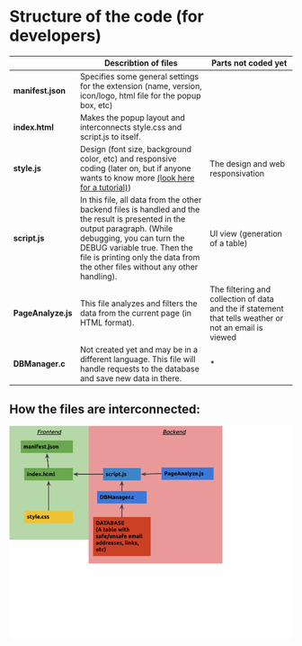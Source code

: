 # Structure of the code (for developers)

| | Describtion of files| Parts not coded yet |
|---|---| ---|
|**manifest.json** | Specifies some general settings for the extension (name, version, icon/logo, html file for the popup box, etc)|  |
|**index.html** | Makes the popup layout and interconnects style.css and script.js to itself.|  |
|**style.js** | Design (font size, background color, etc) and responsive coding (later on, but if anyone wants to know more [(look here for a tutorial)](https://www.w3schools.com/css/css_rwd_intro.asp))| The design and web responsivation|
|**script.js** | In this file, all data from the other backend files is handled and the the result is presented in the output paragraph. (While debugging, you can turn the DEBUG variable true. Then the file is printing only the data from the other files without any other handling).| UI view (generation of a table) |
|**PageAnalyze.js** | This file analyzes and filters the data from the current page (in HTML format).| The filtering and collection of data and the if statement that tells weather or not an email is viewed |
|**DBManager.c**| Not created yet and may be in a different language. This file will handle requests to the database and save new data in there. | * 


## How the files are interconnected:

![Couldn't load image](./images/structure-of-code.png?raw=true "Title")
